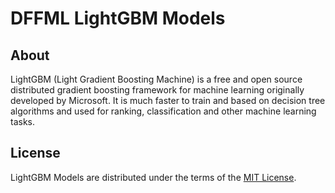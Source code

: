# DFFML LightGBM Models

## About
LightGBM (Light Gradient Boosting Machine) is a free and open source distributed gradient boosting framework for machine learning originally developed by Microsoft. It is much faster to train and based on decision tree algorithms and used for ranking, classification and other machine learning tasks.


## License

LightGBM Models are distributed under the terms of the
[MIT License](LICENSE).
